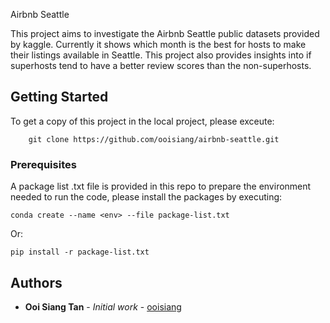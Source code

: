 Airbnb Seattle

This project aims to investigate the Airbnb Seattle public datasets provided by kaggle. Currently it shows which month is the best for hosts to make their listings available in Seattle. This project also provides insights into if superhosts tend to have a better review scores than the non-superhosts.

## Getting Started

To get a copy of this project in the local project, please exceute:

```
	git clone https://github.com/ooisiang/airbnb-seattle.git
```

### Prerequisites

A package list .txt file is provided in this repo to prepare the environment needed to run the code, please install the packages by executing: 

```
conda create --name <env> --file package-list.txt
```
Or:

```
pip install -r package-list.txt
```

## Authors

* **Ooi Siang Tan** - *Initial work* - [ooisiang](https://github.com/ooisiang)
